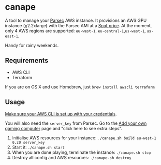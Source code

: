 # canape
A tool to manage your [Parsec](https://parsec.tv) AWS instance. It provisions an AWS GPU instance (g2.2xlarge) with the Parsec AMI at a [Spot price](https://aws.amazon.com/ec2/spot/pricing/). At the moment, only 4 AWS regions are supported: `eu-west-1`, `eu-central-1`,`us-west-1`, `us-east-1`.

Handy for rainy weekends.

## Requirements

- AWS CLI
- Terraform

If you are on OS X and use Homebrew, just `brew install awscli terraform`

## Usage

[Make sure your AWS CLI is set up with your credentials](http://docs.aws.amazon.com/cli/latest/userguide/cli-chap-getting-started.html).

You will also need the `server_key` from Parsec. Go to the [Add your own gaming computer](parsecgaming.com/add-computer/own) page and "click here to see extra steps".

1. Initialise AWS resources for your instance: `./canape.sh build eu-west-1 0.20 server_key`
2. Start it: `./canape.sh start`
3. When you are done playing, terminate the instance: `./canape.sh stop`
4. Destroy all config and AWS resources: `./canape.sh destroy`
